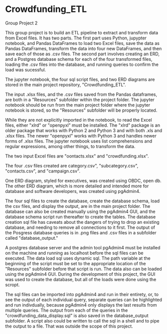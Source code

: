 # Crowdfunding_ETL

Group Project 2

This group project is to build an ETL pipeline to extract and transform data from Excel files.  It has two parts.  The first part uses Python, jupypter notebook, and Pandas DataFrames to load two Excel files, save the data as Pandas DataFrames, transform the data into four new DataFrames, and then save each of those as .csv files.   The second part involves creating an ERD, and a Postgres database schema for each of the four transformed files, loading the .csv files into the database, and running queries to confirm the load was sucessful.

The jupyter notebook, the four sql script files, and two ERD diagrams are stored in the main project repository, "Crowdfunding_ETL".

The input .xlsx files, and the .csv files saved from the Pandas dataframes, are both in a "Resources" subfolder within the project folder.  The jupyter notebook should be run from the main project folder where the jupyter notebook is stored, so the "Resources" subfolder will be properly located.   

While they are not explicitly imported in the notebook, to read the Excel files, either "xlrd" or "openpyxl" must be installed.   The "xlrd" package is an older package that works with Python 2 and Python 3 and with both .xls and .xlsx files.  The newer "openpyxl" works with Python 3 and handles newer forms of .xlsx files.   The jupyter notebook uses list comprehensions and regular expressions, among other things, to transform the data.

The two input Excel files are "oontacts.xlsx" and "crowdfunding.xlsx".

The four .csv files created are category.csv", "subcategory.csv", "contacts.csv",  and "campaign.csv".

One ERD diagram, styled for executives, was created using OBDC, open db.  The other ERD diagram, which is more detailed and intended more for database and software developers, was created using pgAdmin4. 

 The four sql files to create the database, create the database schema, load the csv files, and display the output, are in the main project folder.  The database can also be created manually using the pgAdmin4 GUI, and the database schema script run thereafter to create the tables.  The database creation sql file has caveats about the dangers of trying to drop an existing database, and needing to remove all connections to it first.  The output of the Posgress database queries is in .png files and .csv files in a subfolder called "database_output."   
 
 A postgres database server and the admin tool pgAdmin4 must be installed on the machine and running as localhost before the sql files can be executed.  The data load sql uses dynamic sql.  The path variable at the beginning of the script must be set to the appropriate location of the "Resources" subfolder before that script is run.  The data also can be loaded using the pgAdmin4 GUI.  During the development of this project, the GUI was used to create the database, but all of the loads were done using the scropt.
 
The sql files can be imported into pgAdmin4 and run in their entirety, or, to see the output of each individual query, separate queries can be highlighted and run indivdually, because pgAdmin4 only displays the last results from multiple queries.  The output from each of the queries in the "crowdfunding_data_display.sql" is also saved in the database_output subfolder.   A script also could be written to call the sql in a shell and to pipe the output to a file.  That was outside the scope of this project.  

